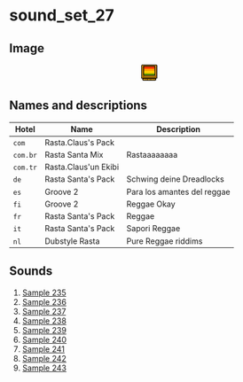 # sound_set_27

## Image

<div align="center">

![sound_set_27](../uploads/imgs/27.gif)

</div>

## Names and descriptions

| Hotel | Name | Description |
|-|-|-|
| `com` | Rasta.Claus's Pack |  |
| `com.br` | Rasta Santa Mix | Rastaaaaaaaa |
| `com.tr` | Rasta.Claus'un Ekibi |  |
| `de` | Rasta Santa's Pack | Schwing deine Dreadlocks |
| `es` | Groove 2 | Para los amantes del reggae |
| `fi` | Groove 2 | Reggae Okay |
| `fr` | Rasta Santa's Pack | Reggae |
| `it` | Rasta Santa's Pack | Sapori Reggae |
| `nl` | Dubstyle Rasta | Pure Reggae riddims |

## Sounds

1. [Sample 235](../uploads/sounds/sound_machine_sample_235.mp3)
1. [Sample 236](../uploads/sounds/sound_machine_sample_236.mp3)
1. [Sample 237](../uploads/sounds/sound_machine_sample_237.mp3)
1. [Sample 238](../uploads/sounds/sound_machine_sample_238.mp3)
1. [Sample 239](../uploads/sounds/sound_machine_sample_239.mp3)
1. [Sample 240](../uploads/sounds/sound_machine_sample_240.mp3)
1. [Sample 241](../uploads/sounds/sound_machine_sample_241.mp3)
1. [Sample 242](../uploads/sounds/sound_machine_sample_242.mp3)
1. [Sample 243](../uploads/sounds/sound_machine_sample_243.mp3)